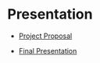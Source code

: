 # Presentation

- [Project Proposal](https://www.canva.com/design/DAFx8vLshUw/Df1jNRCJSHFmZvUHxS7FxQ/edit?utm_content=DAFx8vLshUw&utm_campaign=designshare&utm_medium=link2&utm_source=sharebutton)

- [Final Presentation]()
